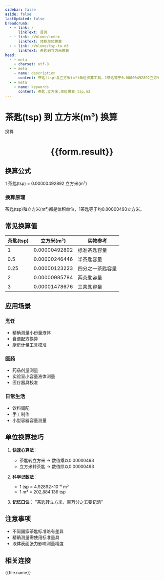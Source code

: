 ```yaml
---
sidebar: false
aside: false
lastUpdated: false
breadcrumb:
  - - link: /
      linkText: 首页
  - - link: /Volume/index
      linkText: 体积单位换算
  - - link: /Volume/tsp-to-m3
      linkText: 茶匙到立方米换算
head:
  - - meta
    - charset: utf-8
  - - meta
    - name: description
      content: 茶匙(tsp)与立方米(m³)单位换算工具，1茶匙等于0.00000492892立方米。
  - - meta
    - name: keywords
      content: 茶匙,立方米,单位换算,tsp,m3
---
```


# 茶匙(tsp) 到 立方米(m³) 换算

<script setup>
import { onMounted, reactive, inject ,ref  } from 'vue'
import { NButton,NForm ,NFormItem,NInput,NInputNumber,NSelect,NCard,useMessage ,NGrid ,NGi } from 'naive-ui'
import { defineClientComponent } from 'vitepress'
import { Volume } from '../../files';

const convert = inject('convert')
const formRef = ref(null);
const rules = {
  number:{
    required: true,
    type: 'number',
    trigger: "blur"
  }
}
const form = reactive({
  number:null,
  result:'',
  title:'茶匙(tsp)到立方米(m³)换算'
})

const convertHandler = (极值e) => {
  e.preventDefault();
  formRef.value?.validate((errors)=>{
    if (!errors) {
      form.result = `${form.number} tsp = ${convert(form.number).from('tsp').to('m3')} m³`
    }
  })
}
</script>

<n-form size="large" :model="form" ref='form极值Ref' :rules="rules">
  <n-form-item label="数值" path="number">
    <n-input-number size="large" style="width:100%" :min="0" v-model:value="form.number" placeholder="请输入茶匙数值" />
  </n-form-item>
  <n-form-item>
    <n-button type="info" style="width:100%" @click="convertHandler">换算</n-button>
  </n-form-item>
</n-form>
<n-card embedded :bordered="false" hoverable>
  <div style="text-align:center">
    <h1>{{form.result}}</h1>
  </div>
</n-card>

## 换算公式
1 茶匙(tsp) = 0.00000492892 立方米(m³)

### 换算原理
茶匙(tsp)和立方米(m³)都是体积单位，1茶匙等于约0.00000493立方米。

## 常见换算值
| 茶匙(tsp) | 立方米(m³) | 实物参考                 |
|-----------|-----------|--------------------------|
| 1         | 0.00000492892 | 标准茶匙容量              |
| 0.5       | 0.00000246446 | 半茶匙容量                |
| 0.25      | 0.00000123223 | 四分之一茶匙容量          |
| 2         | 0.00000985784 | 两茶匙容量                |
| 3         | 0.00001478676 | 三茶匙容量                |

## 应用场景
### 烹饪
- 精确测量小份量液体
- 食谱配方换算
- 厨房计量工具校准

### 医药
- 药品剂量测量
- 实验室小容量液体测量
- 医疗器具校准

### 日常生活
- 饮料调配
- 手工制作
- 小型容器容量测量

## 单位换算技巧
1. **快速心算法**：
   - 茶匙转立方米 → 数值乘以0.00000493
   - 立方米转茶匙 → 数值除以0.00000493

2. **科学记数法**：
   - 1 tsp = 4.92892×10⁻⁶ m³
   - 1 m³ = 202,884.136 tsp

3. **记忆口诀**：
   "茶匙转立方米，百万分之五要记清"

## 注意事项
- 不同国家茶匙标准略有差异
- 精确测量需使用标准量具
- 液体表面张力影响测量精度

## 相关连接
<n-grid x-gap="12" :cols="2">
  <n-gi v-for="(file, index) in Volume" :key="index">
    <n-button
      text
      tag="a"
      :href="file.path"
      type="info"
    >
      {{file.name}}
    </n-button>
  </n-gi>
</n-grid>